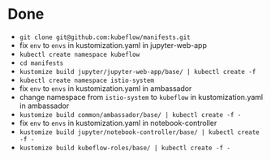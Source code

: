 # Done

- `git clone git@github.com:kubeflow/manifests.git`
- fix `env` to `envs` in kustomization.yaml in jupyter-web-app
- `kubectl create namespace kubeflow`
- `cd manifests`
- `kustomize build jupyter/jupyter-web-app/base/ | kubectl create -f`
- `kubectl create namespace istio-system`
- fix `env` to `envs` in kustomization.yaml in ambassador
- change namespace from `istio-system` to `kubeflow` in kustomization.yaml in ambassador
- `kustomize build common/ambassador/base/ | kubectl create -f -`
- fix `env` to `envs` in kustomization.yaml in notebook-controller
- `kustomize build jupyter/notebook-controller/base/ | kubectl create -f -`
- `kustomize build kubeflow-roles/base/ | kubectl create -f -`
